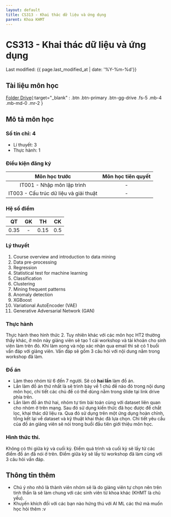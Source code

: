 ```yaml
---
layout: default
title: CS313 - Khai thác dữ liệu và ứng dụng
parent: Khoa KHMT
---
```


# CS313 - Khai thác dữ liệu và ứng dụng

Last modified: {{ page.last_modified_at | date: '%Y-%m-%d'}}


## Tài liệu môn học

[Folder Drive](https://drive.google.com/drive/folders/1kJI7vQUo93ogUOawDlonBM1B4GRbnR1u){:target="_blank" : .btn .btn-primary .btn-gg-drive .fs-5 .mb-4 .mb-md-0 .mr-2 }

## Mô tả môn học

### Số tín chỉ: 4
- Lí thuyết: 3
- Thực hành: 1

### Điều kiện đăng ký

| Môn học trước| Môn học tiên quyết  |
|------|-----|
| <center>IT001 - Nhập môn lập trình</center>| <center>-</center>|
| <center>IT003 - Cấu trúc dữ liệu và giải thuật</center>| <center>-</center>|

### Hệ số điểm

| QT   | GK  | TH  | CK  |
|------|-----|-----|-----|
| <center>0.35</center>| <center>-</center>| <center>0.15</center> | <center>0.5</center> |

### Lý thuyết

1. Course overview and introduction to data mining
2. Data pre-processing
3. Regression
4. Statistical test for machine learning
5. Classification
6. Clustering
7. Mining frequent patterns
8. Anomaly detection
9. XGBoost
10. Variational AutoEncoder (VAE)
11. Generative Adversarial Network (GAN)

### Thực hành

Thực hành theo hình thức 2. Tuy nhiên khác với các môn học HT2 thường thấy khác, ở môn này giảng viên sẽ tạo 1 cái workshop và tài khoản cho sinh viên làm trên đó. Khi làm xong và nộp xác nhận qua email thì sẽ có 1 buổi vấn đáp với giảng viên. Vấn đáp sẽ gồm 3 câu hỏi với nội dung nằm trong workshop đã làm. 

### Đồ án

- Làm theo nhóm từ 6 đến 7 người. Sẽ có **hai lần** làm đồ án. 
- Lần làm đồ án thứ nhất là sẽ trình bày về 1 chủ đề nào đó trong nội dung môn học, chi tiết các chủ đề có thể dùng nằm trong slide tại link drive phía trên.
- Lần làm đồ án thứ hai, nhóm tự tìm bài toán cùng với dataset liên quan cho nhóm ở trên mạng. Sau đó sử dụng kiến thức đã học được để chắt lọc, khai thác dữ liệu ra. Qua đó sử dụng trên một ứng dụng hoàn chỉnh, tổng kết lại về dataset và kỹ thuật khai thác đã lựa chọn. Chi tiết yêu cầu của đồ án giảng viên sẽ nói trong buổi đầu tiên giới thiệu môn học.

### Hình thức thi.

Không có thi giữa kỳ và cuối kỳ. Điểm quá trình và cuối kỳ sẽ lấy từ các điểm đồ án đã nói ở trên. Điểm giữa kỳ sẽ lấy từ workshop đã làm cùng với 3 câu hỏi vấn đáp.

## Thông tin thêm

- Chú ý nho nhỏ là thành viên nhóm sẽ là do giảng viên tự chọn nên trên tinh thần là sẽ làm chung với các sinh viên từ khoa khác (KHMT là chủ yếu).
- Khuyến khích đối với các bạn nào hứng thú với AI ML các thứ mà muốn học hỏi thêm :v
